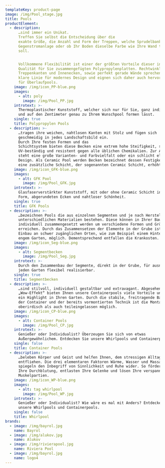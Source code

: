 ```yaml
---
templateKey: product-page
image: /img/Pool_stage.jpg
title: Pools
productElement:
  - description: 
      …sind immer ein Unikat. 
      Treffen Sie selbst die Entscheidung über die
      exakte Größe, die Anzahl und Form der Treppen, welche Sprudelbank und
      Gegenstromanlage oder ob Ihr Boden dieselbe Farbe wie Ihre Wand tragen
      soll. 


      Vollkommene Flexibilität ist einer der größten Vorteile dieser in höchster
      Qualität für Sie zusammengefügten Polypropylenplatten. Rechtwinklige
      Treppenkanten und Innenecken, sowie perfekt gerade Wände sprechen eine
      klare Linie für modernes Design und eignen sich daher auch hervorragend
      für Überlaufpools.
    image: /img/icon_PP-blue.png
    images:
      - alt: poly
        image: /img/Pool_PP.jpg
    introtext: >-
      Thermoplastischer Kunststoff, welcher sich nur für Sie, ganz individuell
      und auf den Zentimeter genau zu Ihrem Wunschpool formen lässt.
    single: true
    title: Polypropylen Pools
  - description: >-
      …tragen ihre weichen, nahtlosen Kanten mit Stolz und fügen sich
      geschmeidig in jedes Landschaftsbild ein. 
      Durch Ihre festen Formen und das
      Schichtsystem bieten diese Becken eine extrem hohe Steifigkeit, sind
      UV-beständig und resistent gegen alle üblichen Chemikalien. Zur Auswahl
      steht eine große Varianten- und Farbvielfalt oder ein schlicht elegantes
      Design. Als Ceramic Pool werden Becken bezeichnet dessen Festigkeit durch
      eine zusätzliche Schicht, der sogenannten Ceramic Schicht, erhöht werden.
    image: /img/icon_GFK-blue.png
    images:
      - alt: GFK Pool
        image: /img/Pool_GFK.jpg
    introtext: >-
      Glasfaserverstärkter Kunststoff, mit oder ohne Ceramic Schicht in fester
      Form, abgerundeten Ecken und nahtloser Schönheit.
    single: true
    title: GFK Pools
  - description: >-
      …bezeichnen Pools die aus einzelnen Segmenten und je nach Hersteller aus
      unterschiedlichen Materialien bestehen. Diese können in Ihrer Bauweise
      individuell zusammengesetzt werden um verschiedene Formen und Größen zu
      erreichen. Durch das Zusammensetzen der Elemente in der Grube ist ein
      Einbau an schwer zugänglichen Orten, wie zum Beispiel einem Hinterhaus mit
      engem Garten, möglich. Dementsprechend entfallen die Krankosten.
    image: /img/icon_Seg-blue.png
    images:
      - alt: Segmentbecken
        image: /img/Pool_Seg.jpg
    introtext: >-
      Durch den Zusammenbau der Segmente, direkt in der Grube, für ausnahmslos
      jeden Garten flexibel realisierbar.
    single: true
    title: Segmentbecken
  - description: >-
      …sind stilvoll, individuell gestaltbar und extravagant. Abgesehen vom
      „Wow-Effekt“ bieten Ihnen unsere Containerpools viele Vorteile und bringen
      ein Highlight in Ihren Garten. Durch die stabile, freitragende Bauweise
      der Container und der bereits vormontierten Technik ist die Montage sowohl
      oberirdisch als auch teileingelassen möglich.
    image: /img/icon_CP-blue.png
    images:
      - alt: Container Pools
        image: /img/Pool_CP.jpg
    introtext: >-
      Genießer oder Individualist? Überzeugen Sie sich von etwas
      Außergewöhnlichem. Entdecken Sie unsere Whirlpools und Containerpools.
    single: false
    title: Container Pools
  - description: >-
      …beleben Körper und Geist und helfen Ihnen, dem stressigen Alltag zu
      entfliehen. Die drei elementaren Faktoren Wärme, Wasser und Massage
      spiegeln den Inbegriff von Sinnlichkeit und Ruhe wider. So fördern Sie
      Ihre Durchblutung, entlasten Ihre Gelenke und lösen Ihre verspannten
      Muskelpartien.
    image: /img/icon_WP-blue.png
    images:
      - alt: tag whirlpool
        image: /img/Pool_WP.jpg
    introtext: >-
      Genießer oder Individualist? Wie wäre es mal mit Anders? Entdecken Sie
      unsere Whirlpools und Containerpools.
    single: false
    title: Whirlpool
brands:
  - image: /img/bayrol.jpg
    name: Bayrol
  - image: /img/alukov.jpg
    name: Alukov
  - image: /img/rivierapool.jpg
    name: Riviera Pool
  - image: /img/bayrol.jpg
    name: logo4
---
```


